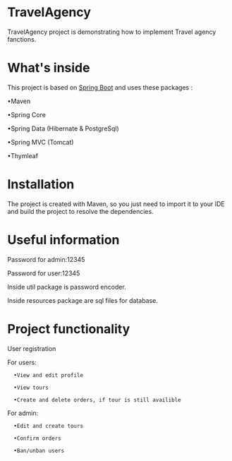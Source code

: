 # TravelAgency

TravelAgency project is demonstrating how to implement Travel agency fanctions.

# What's inside
This project is based on [Spring Boot](http://projects.spring.io/spring-boot/) and uses these packages :

•Maven

•Spring Core

•Spring Data (Hibernate & PostgreSql)

•Spring MVC (Tomcat)

•Thymleaf

# Installation
The project is created with Maven, so you just need to import it to your IDE and build the project to resolve the dependencies.

# Useful information
Password for admin:12345

Password for user:12345

Inside util package is password encoder.

Inside resources package are sql files for database.

# Project functionality
User registration

For users:

      •View and edit profile

      •View tours

      •Create and delete orders, if tour is still availible 

 For admin:

      •Edit and create tours

      •Confirm orders

      •Ban/unban users

